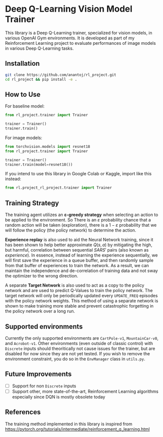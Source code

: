 # Deep Q-Learning Vision Model Trainer

This library is a Deep Q-Learning trainer, specialized for vision models, in various OpenAI Gym environments. It is developed as part of my Reinforcement Learning project to evaluate performances of image models in various Deep Q-Learning tasks.

## Installation

```bash
git clone https://github.com/anantoj/rl_project.git
cd rl_project && pip install -e .
```

## How to Use

For baseline model:

```py
from rl_project.trainer import Trainer

trainer = Trainer()
trainer.train()
```

For image models:

```py
from torchvision.models import resnet18
from rl_project.trainer import Trainer

trainer = Trainer()
trainer.train(model=resnet18())
```

If you intend to use this library in Google Colab or Kaggle, import like this instead:

```py
from rl.project_rl_project.trainer import Trainer
```

## Training Strategy

The training agent utilizes an **ε-greedy strategy** when selecting an action to be applied to the environment. So There is an $ε$ probability chance that a random action will be taken (exploration), there is a $1-ε$ probability that we will follow the policy (the policy network) to determine the action. 

**Experience replay** is also used to aid the Neural Network training, since it has been shown to help better approximate $Q(s, a)$ by mitigating the high, but harmful, correlation between sequential $S A R S'$ pairs (also known as *experience*). In essence, instead of learning the experience sequentially, we will first save the experience in a queue buffer, and then randomly sample from that buffer of experiences to train the network. As a result, we can maintain the independence and de-correlation of training data and not sway the optimizer to the wrong direction.

A separate **Target Network** is also used to act as a copy to the policy network and are used to predict Q-Values to train the policy network. The target network will only be periodically updated every `UPDATE_FREQ` episodes with the policy network weights. This method of using a separate network is shown to make training more stable and prevent catastrophic forgetting in the policy network over a long run. 

## Supported environments

Currently the only supported environments are `CartPole-v1`, `MountainCar-v0`, and `Acrobot-v1`. 
Other environments (even outside of classic control) with `Discrete` inputs should theoritically not cause issues for the trainer, but are disabled for now since they are not yet tested.
If you wish to remove the environment constraint, you do so in the `EnvManager` class in `utils.py`.

## Future Improvements

- [ ] Support for non `Discrete` inputs
- [ ] Support other, more state-of-the-art, Reinforcement Learning algorithms especially since DQN is mostly obsolete today

## References

The training method implemented in this library is inspired from https://pytorch.org/tutorials/intermediate/reinforcement_q_learning.html